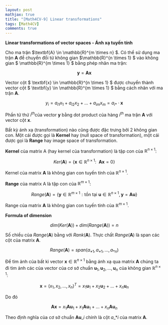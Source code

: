 ```yaml
---
layout: post
mathjax: true
title: "[Math4CV-9] Linear transformations"
tags: [Math4CV]
comments: true
---
```


**Linear transformations of vector spaces - Ánh xạ tuyến tính**

Cho ma trận $\textbf{A} \in \mathbb{R}^{m \times n} $. Có thể sử dụng ma trận $\textbf{A}$ để chuyển đổi từ không gian $\mathbb{R}^{n \times 1} $ vào không gian $ \mathbb{R}^{m \times 1} $ bằng phép nhân ma trận:

$$ \textbf{y} = \textbf{A} \textbf{x} $$

Vector cột $ \textbf{x} \in \mathbb{R}^{n \times 1} $ được chuyển thành vector cột $ \textbf{y} \in \mathbb{R}^{m \times 1} $ bằng cách nhân với ma trận $\textbf{A}$.

$$ y_i = a_{i1}x_1 + a_{i2}x_2 + ... + a_{im}x_m = a_{i*} \cdot \textbf{x} $$

Phần tử thứ $i^{th}$của vector $\textbf{y}$ bằng dot product của hàng $i^{th}$ ma trận $\textbf{A}$ với vector cột $\textbf{x}$.

Bất kỳ ánh xạ (transformation) nào cũng được đặc trưng bởi 2 không gian con. Một cái được gọi là **Kernel** hay (null space of transformation), một cái được gọi là **Range** hay image space of transformation.

**Kernel** của matrix A (hay kernel của transformation) là tập con của $\mathbb{R}^{n \times 1}$:

$$Ker(\textbf{A}) = \left\{ \textbf{x} \in \mathbb{R}^{n \times 1}: ~~\textbf{A}\textbf{x} = 0 \right\}$$

Kernel của matrix $\textbf{A}$ là không gian con tuyến tính của $\mathbb{R}^{n \times 1}$.

**Range** của matrix A là tập con của $\mathbb{R}^{m \times 1}$:

$$Range(\textbf{A}) = \left\{ \textbf{y} \in \mathbb{R}^{m \times 1}: \text{tồn tại} ~ \textbf{u} \in \mathbb{R}^{n \times 1}, \textbf{y} = \textbf{A} \textbf{u} \right\}$$

Range của matrix $\textbf{A}$ là không gian con tuyến tính của $\mathbb{R}^{m \times 1}$.

**Formula of dimension**

$$dim(Ker(\textbf{A})) + dim(Range(\textbf{A})) = n$$

Số chiều của $Range(\textbf{A})$ bằng với $Rank(\textbf{A})$. Thực chất $Range(\textbf{A})$ là span các cột của matrix $\textbf{A}$.

$$Range(\textbf{A}) = span(a_{*1}, a_{*1}, \dots, a_{*n})$$

Để tìm ảnh của bất kì vector $\textbf{x} \in \mathbb{R}^{n \times 1}$ bằng ánh xạ qua matrix $\textbf{A}$ chúng ta đi tìm ảnh các của vector của cơ sở chuẩn $\textbf{u}_1, \textbf{u}_2, \dots, \textbf{u}_n$ của không gian $\mathbb{R}^{n \times 1}$:

$$\textbf{x} = (x_1, x_2, \dots, x_n)^T = x_1 \textbf{u}_1 + x_2 \textbf{u}_2 + \dots + x_n \textbf{u}_n$$

Do đó

$$\textbf{A} \textbf{x} = x_1 \textbf{A}\textbf{u}_1 + x_1 \textbf{A}\textbf{u}_1 + \dots + x_n \textbf{A}\textbf{u}_n$$

Theo định nghĩa của cơ sở chuẩn $\textbf{A}\textbf{u}\_i$ chính là cột $a\_{ * i}$ của matrix $\textbf{A}$.





